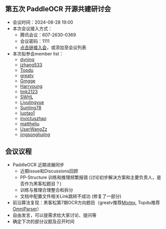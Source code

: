 ## 第五次 PaddleOCR 开源共建研讨会

* 会议时间：2024-08-28 19:00
* 本次会议接入方式：
    * 腾讯会议：607-2630-0369
    * 会议密码：1111
    * [点击链接入会](https://meeting.tencent.com/dm/egxl0HKTx7Ow)，或添加至会议列表
* 本次拟参会member list：
    * [dyning](https://github.com/dyning)
    * [jzhang533](https://github.com/jzhang533)
    * [Topdu](https://github.com/)
    * [greatv](https://github.com/greatv)
    * [Gmgge](https://github.com/Gmgge)
    * [Harryoung](https://github.com/Harryoung)
    * [tink2123](https://github.com/tink2123)
    * [SWHL](https://github.com/SWHL)
    * [Liyulingyue](https://github.com/Liyulingyue)
    * [Sunting78](https://github.com/Sunting78)
    * [luotao1](https://github.com/luotao1)
    * [invictuszhao](https://github.com/invictuszhao)
    * [mattheliu](https://github.com/mattheliu)
    * [UserWangZz](https://github.com/UserWangZz)
    * [jingsongliujing](https://github.com/jingsongliujing)

## 会议议程


* PaddleOCR 近期进展同步
    * 近期issue和Discussions回顾
    * PP-Structure 训练和推理频繁报错 (讨论初步解决方案和主要负责人，是否作为黑客松题目？)
    * 训练与推理合理整合和拆分
    * 文档中配置文件相关Link跳转不成功 (修复了一部分)
* 前沿算法复现：黑客松第7期OCR方向题目（greatv推荐[Mixtex](https://github.com/RQLuo/MixTeX-Latex-OCR), Topdu推荐[OmniParser](https://github.com/AlibabaResearch/AdvancedLiterateMachinery/tree/main/OCR/OmniParser)）
* 自由发言，可以提需求给大家讨论、提问等
* 确定下次的部分议题及召开时间
